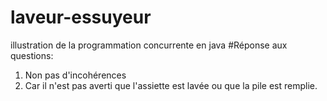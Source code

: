 # laveur-essuyeur
illustration de la programmation concurrente en java
#Réponse aux questions:
1) Non pas d'incohérences
2) Car il n'est pas averti que l'assiette est lavée ou que la pile est remplie.
   
